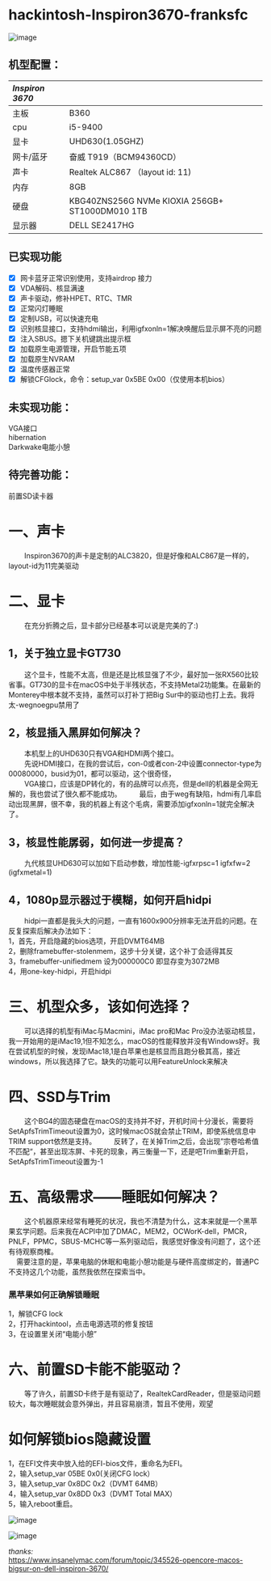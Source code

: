 # hackintosh-Inspiron3670-franksfc

![image](https://github.com/franksfc/hackintosh-Inspiron3670-franksfc/blob/master/preview.png)

## 机型配置：

| ***Inspiron 3670*** |                                                 |
| :------------ | ----------------------------------------------- |
| 主板          | B360                                            |
| cpu           | i5-9400                                         |
| 显卡          | UHD630(1.05GHZ)                                  |
| 网卡/蓝牙     | 奋威 T919（BCM94360CD）                |
| 声卡          | Realtek ALC867 （layout id: 11)                 |
| 内存          | 8GB                                             |
| 硬盘          | KBG40ZNS256G NVMe KIOXIA 256GB+ ST1000DM010 1TB |
| 显示器        | DELL SE2417HG                                   |


## 已实现功能
- [x] 网卡蓝牙正常识别使用，支持airdrop 接力
- [x] VDA解码、核显满速
- [x] 声卡驱动，修补HPET、RTC、TMR
- [x] 正常闪灯睡眠
- [x] 定制USB，可以快速充电
- [x] 识别核显接口，支持hdmi输出，利用igfxonln=1解决唤醒后显示屏不亮的问题
- [x] 注入SBUS。摁下关机键跳出提示框
- [x] 加载原生电源管理，开启节能五项
- [x] 加载原生NVRAM
- [x] 温度传感器正常
- [x] 解锁CFGlock，命令：setup_var 0x5BE 0x00（仅使用本机bios）

## 未实现功能：  
VGA接口   
hibernation   
Darkwake电能小憩    

## 待完善功能：
前置SD读卡器  
 
# 一、声卡
&#160;&#160;&#160;&#160;&#160;&#160;&#160;&#160;Inspiron3670的声卡是定制的ALC3820，但是好像和ALC867是一样的，layout-id为11完美驱动
    
# 二、显卡  
&#160;&#160;&#160;&#160;&#160;&#160;&#160;&#160;在充分折腾之后，显卡部分已经基本可以说是完美的了:)
  
## 1，关于独立显卡GT730     
&#160;&#160;&#160;&#160;&#160;&#160;&#160;&#160;这个显卡，性能不太高，但是还是比核显强了不少，最好加一张RX560比较省事。GT730的显卡在macOS中处于半残状态，不支持Metal2功能集。在最新的Monterey中根本就不支持，虽然可以打补丁把Big Sur中的驱动也打上去。我将太-wegnoegpu禁用了  
      
## 2，核显插入黑屏如何解决？      
&#160;&#160;&#160;&#160;&#160;&#160;&#160;&#160;本机型上的UHD630只有VGA和HDMI两个接口。    
&#160;&#160;&#160;&#160;&#160;&#160;&#160;&#160;先说HDMI接口，在我的尝试后，con-0或者con-2中设置connector-type为00080000，busid为01，都可以驱动，这个很奇怪，     
&#160;&#160;&#160;&#160;&#160;&#160;&#160;&#160;VGA接口，应该是DP转化的，有的品牌可以点亮，但是dell的机器是全网无解的，我也尝试了很久都不能成功。
&#160;&#160;&#160;&#160;&#160;&#160;&#160;&#160;最后，由于weg有缺陷，hdmi有几率启动出现黑屏，很不幸，我的机器上有这个毛病，需要添加igfxonln=1就完全解决了。
   
## 3，核显性能孱弱，如何进一步提高？      
&#160;&#160;&#160;&#160;&#160;&#160;&#160;&#160;九代核显UHD630可以加如下启动参数，增加性能-igfxrpsc=1 igfxfw=2 (igfxmetal=1)
   
## 4，1080p显示器过于模糊，如何开启hidpi     
&#160;&#160;&#160;&#160;&#160;&#160;&#160;&#160;hidpi一直都是我头大的问题，一直有1600x900分辨率无法开启的问题。在反复探索后解决办法如下：   
1，首先，开启隐藏的bios选项，开启DVMT64MB     
2，删除framebuffer-stolenmem，这步十分关键，这个补丁会适得其反    
3，framebuffer-unifiedmem 设为000000C0 即显存变为3072MB    
4，用one-key-hidpi，开启hidpi           
  
# 三、机型众多，该如何选择？     
&#160;&#160;&#160;&#160;&#160;&#160;&#160;&#160;可以选择的机型有iMac与Macmini，iMac pro和Mac Pro没办法驱动核显，我一开始用的是iMac19,1但不知怎么，macOS的性能释放并没有Windows好。我在尝试机型的时候，发现iMac18,1是白苹果也是核显而且跑分极其高，接近windows，所以我选择了它。缺失的功能可以用FeatureUnlock来解决    
  
# 四、SSD与Trim      
&#160;&#160;&#160;&#160;&#160;&#160;&#160;&#160;这个BG4的固态硬盘在macOS的支持并不好，开机时间十分漫长，需要将SetApfsTrimTimeout设置为0，这时候macOS就会禁止TRIM，即使系统信息中TRIM support依然是支持。
&#160;&#160;&#160;&#160;&#160;&#160;&#160;&#160;反转了，在关掉Trim之后，会出现”宗卷哈希值不匹配“，甚至出现冻屏、卡死的现象，再三衡量一下，还是吧Trim重新开启，SetApfsTrimTimeout设置为-1
    
# 五、高级需求——睡眠如何解决？  
&#160;&#160;&#160;&#160;&#160;&#160;&#160;&#160;这个机器原来经常有睡死的状况，我也不清楚为什么，这本来就是一个黑苹果玄学问题。后来我在ACPI中加了DMAC，MEM2，OCWorK-dell，PMCR，PNLF，PPMC，SBUS-MCHC等一系列驱动后，我感觉好像没有问题了，这个还有待观察商榷。     
&#160;&#160;&#160;&#160;需要注意的是，苹果电脑的休眠和电能小憩功能是与硬件高度绑定的，普通PC不支持这几个功能，虽然我依然在探索当中。  
### 黑苹果如何正确解锁睡眠  
1，解锁CFG lock      
2，打开hackintool，点击电源选项的修复按钮   
3，在设置里关闭“电能小憩”         
    
# 六、前置SD卡能不能驱动？     
&#160;&#160;&#160;&#160;&#160;&#160;&#160;&#160;等了许久，前置SD卡终于是有驱动了，RealtekCardReader，但是驱动问题较大，每次睡眠就会意外弹出，并且容易崩溃，暂且不使用，观望      
   
# 如何解锁bios隐藏设置   
1，在EFI文件夹中放入给的EFI-bios文件，重命名为EFI。    
2，输入setup_var 05BE 0x0(关闭CFG lock）   
3，输入setup_var 0x8DC 0x2（DVMT 64MB）  
4，输入setup_var 0x8DD 0x3（DVMT Total MAX）  
5，输入reboot重启。
   
![image](https://github.com/franksfc/hackintosh-Inspiron3670-franksfc/blob/master/CFG%20Lock.jpg)
     
![image](https://github.com/franksfc/hackintosh-Inspiron3670-franksfc/blob/master/DVMT.jpg)
   
*thanks:*  
https://www.insanelymac.com/forum/topic/345526-opencore-macos-bigsur-on-dell-inspiron-3670/   

